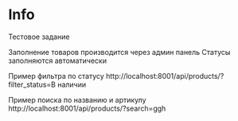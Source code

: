 # Info
Тестовое задание

Заполнение товаров производится через админ панель
Статусы заполняются автоматически

Пример фильтра по статусу 
http://localhost:8001/api/products/?filter_status=В наличии

Пример поиска по названию и артикулу
http://localhost:8001/api/products/?search=ggh
